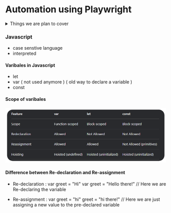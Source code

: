 # Automation using Playwright

<details>
<summary>Things we are plan to cover</summary>

- [ ] Javascript
    - [ ] Basic JS : 02/05/25 - 03/05/25
    - [ ] Functions
    - [ ] Intermediate JS

- [ ] Typescript
    - [ ] Baisc TS
    - [ ] Interfaces
    - [ ] Enums
    - [ ] Generics

- [ ] Playwright
    - [ ] Basic Playwright
    - [ ] Locators
    - [ ] Chained locators


</details>

### Javascript

- case senstive language
- interpreted

#### Varibales in Javascript
- let
- var ( not used anymore ) ( old way to declare a variable )
- const

#### Scope of varibales
![Variable features difference](assets/differentVarFeatures.png)


#### Difference between Re-declaration and Re-assignment
- Re-declaration : 
    var greet = "Hi"
    var greet = "Hello there!"  // Here we are Re-declaring the variable

- Re-assignment :
    var greet = "hi"
    greet = "hi there!"  // Here we are just assigning a new value to the pre-declared variable